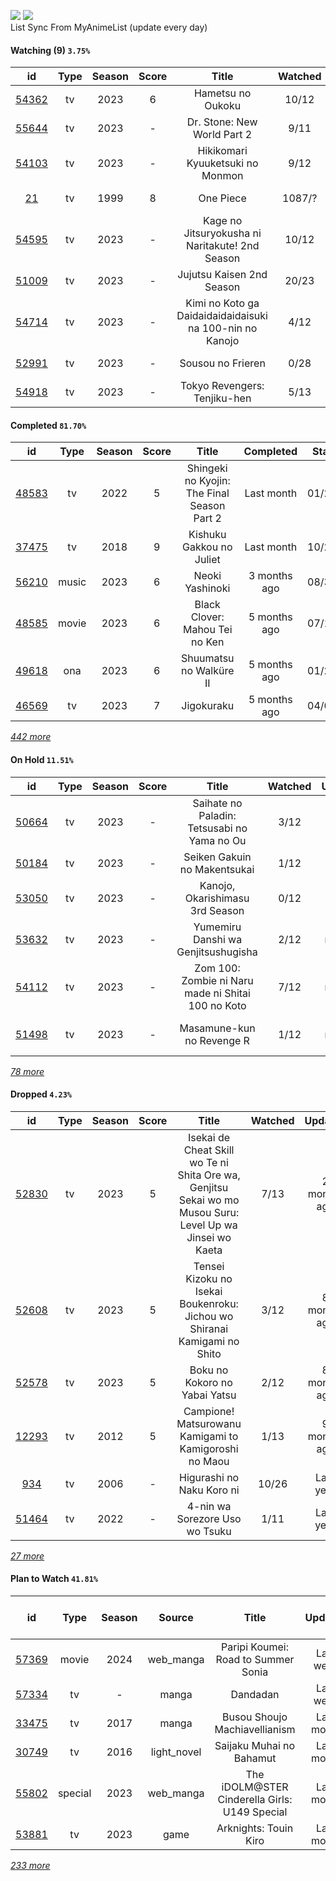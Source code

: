 [![](https://img.shields.io/badge/MyAnimeList-2E51A2?logo=MyAnimeList&logoColor=FFFFFF&style=flat)](https://myanimelist.net/profile/Faelayis)
[![](https://img.shields.io/badge/Anilist-02A9FF?logo=AniList&logoColor=FFFFFF&style=flat)](https://anilist.co/user/Faelayis/)<br>
List Sync From MyAnimeList (update every day)

#### Watching (9) ``3.75%``

|                      id                      | Type | Season | Score |                           Title                          | Watched |   Updated   | Start Date |
| :------------------------------------------: | :--: | :----: | :---: | :------------------------------------------------------: | :-----: | :---------: | :--------: |
| [54362](https://myanimelist.net/anime/54362) |  tv  |  2023  |   6   |                     Hametsu no Oukoku                    |  10/12  | 8 hours ago | 10/16/2023 |
| [55644](https://myanimelist.net/anime/55644) |  tv  |  2023  |   -   |                Dr. Stone: New World Part 2               |   9/11  | 8 hours ago | 10/13/2023 |
| [54103](https://myanimelist.net/anime/54103) |  tv  |  2023  |   -   |             Hikikomari Kyuuketsuki no Monmon             |   9/12  | 9 hours ago | 10/08/2023 |
|    [21](https://myanimelist.net/anime/21)    |  tv  |  1999  |   8   |                         One Piece                        |  1087/? |  2 days ago | 01/01/2013 |
| [54595](https://myanimelist.net/anime/54595) |  tv  |  2023  |   -   |      Kage no Jitsuryokusha ni Naritakute! 2nd Season     |  10/12  |  3 days ago | 10/04/2023 |
| [51009](https://myanimelist.net/anime/51009) |  tv  |  2023  |   -   |                 Jujutsu Kaisen 2nd Season                |  20/23  |  5 days ago | 07/08/2023 |
| [54714](https://myanimelist.net/anime/54714) |  tv  |  2023  |   -   | Kimi no Koto ga Daidaidaidaidaisuki na 100-nin no Kanojo |   4/12  |  Last week  | 12/06/2023 |
| [52991](https://myanimelist.net/anime/52991) |  tv  |  2023  |   -   |                     Sousou no Frieren                    |   0/28  | 2 weeks ago |      -     |
| [54918](https://myanimelist.net/anime/54918) |  tv  |  2023  |   -   |               Tokyo Revengers: Tenjiku-hen               |   5/13  |  Last month | 10/04/2023 |

*[](https://github.com/Faelayis/MyAnimeList-History/blob/master/List/Anime/watching.md)*

#### Completed ``81.70%``

|                      id                      |   Type  | Season | Score |                                                   Title                                                   |   Completed   | Start Date | Finish Date |
| :------------------------------------------: | :-----: | :----: | :---: | :-------------------------------------------------------------------------------------------------------: | :-----------: | :--------: | :---------: |
| [48583](https://myanimelist.net/anime/48583) |    tv   |  2022  |   5   |                                Shingeki no Kyojin: The Final Season Part 2                                |   Last month  | 01/28/2022 |  11/08/2023 |
| [37475](https://myanimelist.net/anime/37475) |    tv   |  2018  |   9   |                                          Kishuku Gakkou no Juliet                                         |   Last month  | 10/29/2023 |  10/29/2023 |
| [56210](https://myanimelist.net/anime/56210) |  music  |  2023  |   6   |                                              Neoki Yashinoki                                              |  3 months ago | 08/30/2023 |  08/30/2023 |
| [48585](https://myanimelist.net/anime/48585) |  movie  |  2023  |   6   |                                       Black Clover: Mahou Tei no Ken                                      |  5 months ago | 07/19/2023 |  07/19/2023 |
| [49618](https://myanimelist.net/anime/49618) |   ona   |  2023  |   6   |                                          Shuumatsu no Walküre II                                          |  5 months ago | 01/27/2023 |  07/14/2023 |
| [46569](https://myanimelist.net/anime/46569) |    tv   |  2023  |   7   |                                                 Jigokuraku                                                |  5 months ago | 04/02/2023 |  07/02/2023 |


*[442 more](https://github.com/Faelayis/MyAnimeList-History/blob/master/List/Anime/completed.md)*

#### On Hold ``11.51%``

|                      id                      |   Type  | Season | Score |                                                     Title                                                    | Watched |    Updated    | Start Date |
| :------------------------------------------: | :-----: | :----: | :---: | :----------------------------------------------------------------------------------------------------------: | :-----: | :-----------: | :--------: |
| [50664](https://myanimelist.net/anime/50664) |    tv   |  2023  |   -   |                                  Saihate no Paladin: Tetsusabi no Yama no Ou                                 |   3/12  |   Last week   | 10/08/2023 |
| [50184](https://myanimelist.net/anime/50184) |    tv   |  2023  |   -   |                                         Seiken Gakuin no Makentsukai                                         |   1/12  |   Last month  | 10/05/2023 |
| [53050](https://myanimelist.net/anime/53050) |    tv   |  2023  |   -   |                                        Kanojo, Okarishimasu 3rd Season                                       |   0/12  |   Last month  | 07/15/2023 |
| [53632](https://myanimelist.net/anime/53632) |    tv   |  2023  |   -   |                                      Yumemiru Danshi wa Genjitsushugisha                                     |   2/12  |  4 months ago | 07/11/2023 |
| [54112](https://myanimelist.net/anime/54112) |    tv   |  2023  |   -   |                              Zom 100: Zombie ni Naru made ni Shitai 100 no Koto                              |   7/12  |  2 months ago | 07/09/2023 |
| [51498](https://myanimelist.net/anime/51498) |    tv   |  2023  |   -   |                                           Masamune-kun no Revenge R                                          |   1/12  |  2 months ago | 07/04/2023 |


*[78 more](https://github.com/Faelayis/MyAnimeList-History/blob/master/List/Anime/on_hold.md)*

#### Dropped ``4.23%``

|                      id                      | Type | Season | Score |                                                   Title                                                   | Watched |    Updated   | Start Date |
| :------------------------------------------: | :--: | :----: | :---: | :-------------------------------------------------------------------------------------------------------: | :-----: | :----------: | :--------: |
| [52830](https://myanimelist.net/anime/52830) |  tv  |  2023  |   5   | Isekai de Cheat Skill wo Te ni Shita Ore wa, Genjitsu Sekai wo mo Musou Suru: Level Up wa Jinsei wo Kaeta |   7/13  | 2 months ago | 04/04/2023 |
| [52608](https://myanimelist.net/anime/52608) |  tv  |  2023  |   5   |                  Tensei Kizoku no Isekai Boukenroku: Jichou wo Shiranai Kamigami no Shito                 |   3/12  | 8 months ago | 04/03/2023 |
| [52578](https://myanimelist.net/anime/52578) |  tv  |  2023  |   5   |                                       Boku no Kokoro no Yabai Yatsu                                       |   2/12  | 8 months ago | 04/02/2023 |
| [12293](https://myanimelist.net/anime/12293) |  tv  |  2012  |   5   |                           Campione! Matsurowanu Kamigami to Kamigoroshi no Maou                           |   1/13  | 9 months ago | 03/20/2023 |
|   [934](https://myanimelist.net/anime/934)   |  tv  |  2006  |   -   |                                         Higurashi no Naku Koro ni                                         |  10/26  |   Last year  | 12/23/2022 |
| [51464](https://myanimelist.net/anime/51464) |  tv  |  2022  |   -   |                                       4-nin wa Sorezore Uso wo Tsuku                                      |   1/11  |   Last year  | 10/16/2022 |


*[27 more](https://github.com/Faelayis/MyAnimeList-History/blob/master/List/Anime/dropped.md)*

#### Plan to Watch ``41.81%``

|                      id                      |   Type  | Season |    Source    |                                                        Title                                                        |    Updated    | Plan Start Date |
| :------------------------------------------: | :-----: | :----: | :----------: | :-----------------------------------------------------------------------------------------------------------------: | :-----------: | :-------------: |
| [57369](https://myanimelist.net/anime/57369) |  movie  |  2024  |   web_manga  |                                         Paripi Koumei: Road to Summer Sonia                                         |   Last week   |        -        |
| [57334](https://myanimelist.net/anime/57334) |    tv   |    -   |     manga    |                                                       Dandadan                                                      |   Last week   |        -        |
| [33475](https://myanimelist.net/anime/33475) |    tv   |  2017  |     manga    |                                            Busou Shoujo Machiavellianism                                            |   Last month  |        -        |
| [30749](https://myanimelist.net/anime/30749) |    tv   |  2016  |  light_novel |                                               Saijaku Muhai no Bahamut                                              |   Last month  |        -        |
| [55802](https://myanimelist.net/anime/55802) | special |  2023  |   web_manga  |                                    The iDOLM@STER Cinderella Girls: U149 Special                                    |   Last month  |        -        |
| [53881](https://myanimelist.net/anime/53881) |    tv   |  2023  |     game     |                                                Arknights: Touin Kiro                                                |   Last month  |        -        |


*[233 more](https://github.com/Faelayis/MyAnimeList-History/blob/master/List/Anime/plan_to_watch.md)*
